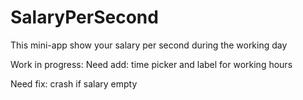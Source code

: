 # SalaryPerSecond
This mini-app show your salary per second during the working day

Work in progress: 
Need add: time picker and label for working hours

Need fix: crash if salary empty
